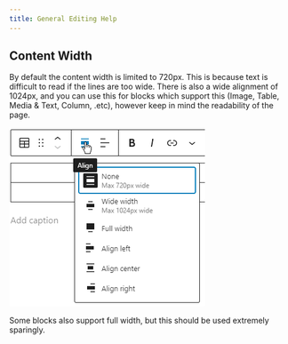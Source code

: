 ```yaml
---
title: General Editing Help
---
```


## Content Width

By default the content width is limited to 720px. This is because text is difficult to read if the lines are too wide. There is also a wide alignment of 1024px, and you can use this for blocks which support this (Image, Table, Media & Text, Column, .etc), however keep in mind the readability of the page.

![Align Toolbar](assets/img/align-toolbar.png)

Some blocks also support full width, but this should be used extremely sparingly.
